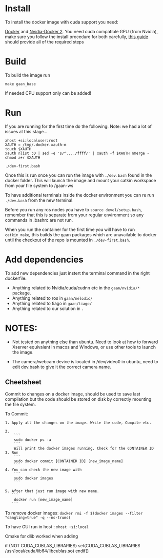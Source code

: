 # Install

To install the docker image with cuda support you need:

[Docker](https://www.docker.com/) and [Nvidia-Docker 2](https://github.com/NVIDIA/nvidia-docker). You need cuda compatible GPU (from Nvidia), make sure you follow the install procedure for both carefully, [this guide](https://docs.nvidia.com/datacenter/cloud-native/container-toolkit/install-guide.html#docker) should provide all of the required steps

# Build

To build the image run

```
make gaan_base
```

If needed CPU support only can be added!

# Run

If you are running for the first time do the following. Note: we had a lot of issues at this stage... 

```
xhost +si:localuser:root
XAUTH = /tmp/.docker.xauth-n
touch $XAUTH
xauth nlist :0 | sed -e 's/^..../ffff/' | xauth -f $XAUTH nmerge -
chmod a+r $XAUTH

./dev-first.bash
```

Once this is run once you can run the image with  ```./dev.bash``` found in the docker folder.
This will launch the image and mount your catkin workspace from your file system to /gaan-ws

To have additional terminals inside the docker environment you can re run ```./dev.bash``` from the new terminal.

Before you run any ros nodes you have to ```source devel/setup.bash```, remember that this is separate from your regular environment so any commands in .bashrc are not run.

When you run the container for the first time you will have to run ```catkin_make```, this builds the gaan packages which are unavailable to docker until the checkout of the repo is mounted in ```./dev-first.bash```.

# Add dependencies

To add new dependencies just instert the terminal command in the right dockerfile.

 - Anything related to Nvidia/cuda/cudnn etc in the ```gaan/nvidia/*``` package.
 - Anything related to ros in ```gaan/melodic/```
 - Anything related to tiago in ```gaan/tiago/```
 - Anything related to our solution in ```.```

# NOTES:

 - Not tested on anything else than ubuntu. Need to look at how to forward Xserver equivalent in macos and Windows, or use other tools to launch the image.

 - The camera/webcam device is located in /dev/video0 in ubuntu, need to edit dev.bash to give it the correct camera name. 

## Cheetsheet

Commit to changes on a docker image, should be used to save last compilation but the code should be stored on disk by correctly mounting the file system.

To Commit:

    1. Apply all the changes on the image. Write the code, Compile etc.

    2.
        ```
        sudo docker ps -a
        ```
        Will print the docker images running. Check for the CONTAINER ID
    3. Run
        ```
        sudo docker commit [CONTAINER ID] [new_image_name]
        ```
    4. You can check the new image with
        ```
        sudo docker images
        ```

    5. After that just run image with new name.
       ```
        docker run [new_image_name]
       ```



To remove docker images:
    ```
     docker rmi -f $(docker images --filter "dangling=true" -q --no-trunc)  
    ```

To have GUI run in host :
    ```
    xhost +si:local
    ```

Cmake for dlib worked when adding

if (NOT CUDA_CUBLAS_LIBRARIES)
   set(CUDA_CUBLAS_LIBRARIES /usr/local/cuda/lib64/libcublas.so)
endif()
